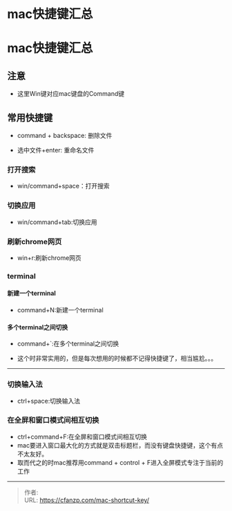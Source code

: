 # mac快捷键汇总

# mac快捷键汇总
## 注意
- 这里Win键对应mac键盘的Command键

## 常用快捷键
- command + backspace: 删除文件

- 选中文件+enter: 重命名文件

### 打开搜索
- win/command+space：打开搜索

### 切换应用
- win/command+tab:切换应用

### 刷新chrome网页
- win+r:刷新chrome网页

### terminal
#### 新建一个terminal
- command+N:新建一个terminal
#### 多个terminal之间切换
- command+`:在多个terminal之间切换

- 这个时非常实用的，但是每次想用的时候都不记得快捷键了，相当尴尬。。。
---
### 切换输入法
- ctrl+space:切换输入法


### 在全屏和窗口模式间相互切换
- ctrl+command+F:在全屏和窗口模式间相互切换
- mac要进入窗口最大化的方式就是双击标题栏，而没有键盘快捷键，这个有点不太友好。
- 取而代之的时mac推荐用command + control + F进入全屏模式专注于当前的工作


---

> 作者:   
> URL: https://cfanzp.com/mac-shortcut-key/  

